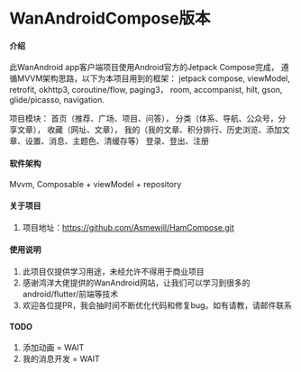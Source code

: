 # WanAndroidCompose版本

#### 介绍
此WanAndroid app客户端项目使用Android官方的Jetpack Compose完成，
遵循MVVM架构思路，以下为本项目用到的框架：
jetpack compose, viewModel, retrofit, okhttp3, coroutine/flow, paging3，
room, accompanist, hilt, gson, glide/picasso, navigation.

项目模块： 
首页（推荐、广场、项目、问答），
分类（体系、导航、公众号，分享文章），
收藏（网址、文章），
我的（我的文章、积分排行、历史浏览、添加文章、设置、消息、主题色、清缓存等）
登录、登出、注册


#### 软件架构
Mvvm, Composable + viewModel + repository 



#### 关于项目

1.  项目地址：https://github.com/Asmewill/HamCompose.git


#### 使用说明

1.  此项目仅提供学习用途，未经允许不得用于商业项目
2.  感谢鸿洋大佬提供的WanAndroid网站，让我们可以学习到很多的android/flutter/前端等技术
3.  欢迎各位提PR，我会抽时间不断优化代码和修复bug。如有请教，请邮件联系

#### TODO
1. 添加动画 = WAIT
2. 我的消息开发 = WAIT

